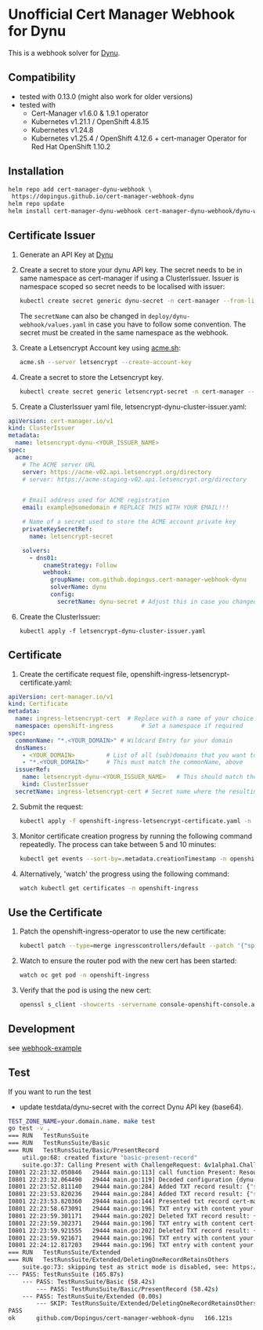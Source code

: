 # Unofficial Cert Manager Webhook for Dynu

This is a webhook solver for [Dynu](https://www.dynu.com/).

## Compatibility

* tested with 0.13.0 (might also work for older versions)
* tested with
  - Cert-Manager v1.6.0 & 1.9.1 operator
  - Kubernetes v1.21.1 / OpenShift 4.8.15 
  - Kubernetes v1.24.8
  - Kubernetes v1.25.4 / OpenShift 4.12.6 + cert-manager Operator for Red Hat OpenShift 1.10.2

## Installation

```bash
helm repo add cert-manager-dynu-webhook \
 https://dopingus.github.io/cert-manager-webhook-dynu
helm repo update
helm install cert-manager-dynu-webhook cert-manager-dynu-webhook/dynu-webhook
```

## Certificate Issuer

1. Generate an API Key at [Dynu](https://www.dynu.com/en-US/ControlPanel/APICredentials)

2. Create a secret to store your dynu API key.  The secret needs to be in same namespace as cert-manager if using a ClusterIssuer. Issuer is namespace scoped so secret needs to be localised with issuer:

    ```bash
    kubectl create secret generic dynu-secret -n cert-manager --from-literal=api-key='<DYNU_API_KEY>'
    ```

    The `secretName` can also be changed in `deploy/dynu-webhook/values.yaml` in case you have to follow some convention. 
    The secret must be created in the same namespace as the webhook.

3. Create a Letsencrypt Account key using [acme.sh](https://github.com/acmesh-official/acme.sh):

     ```bash
     acme.sh --server letsencrypt --create-account-key
     ```
4. Create a secret to store the Letsencrypt key.

     ```bash
     kubectl create secret generic letsencrypt-secret -n cert-manager --from-file=api-key=~/.acme.sh/ca/acme-v02.api.letsencrypt.org/directory/account.key
     ```
     
5. Create a ClusterIssuer yaml file, letsencrypt-dynu-cluster-issuer.yaml:

```yaml
apiVersion: cert-manager.io/v1
kind: ClusterIssuer
metadata:
  name: letsencrypt-dynu-<YOUR_ISSUER_NAME>
spec:
  acme:
    # The ACME server URL
    server: https://acme-v02.api.letsencrypt.org/directory              # Use this for prod
    # server: https://acme-staging-v02.api.letsencrypt.org/directory    # Use this for staging/testing


    # Email address used for ACME registration
    email: example@somedomain # REPLACE THIS WITH YOUR EMAIL!!!

    # Name of a secret used to store the ACME account private key
    privateKeySecretRef:
      name: letsencrypt-secret

    solvers:
      - dns01:
          cnameStrategy: Follow
          webhook:
            groupName: com.github.dopingus.cert-manager-webhook-dynu
            solverName: dynu
            config:
              secretName: dynu-secret # Adjust this in case you changed the secretName
```
6. Create the ClusterIssuer:

    ```
    kubectl apply -f letsencrypt-dynu-cluster-issuer.yaml

## Certificate

1. Create the certificate request file, openshift-ingress-letsencrypt-certificate.yaml:

```yaml
apiVersion: cert-manager.io/v1
kind: Certificate
metadata:
  name: ingress-letsencrypt-cert  # Replace with a name of your choice
  namespace: openshift-ingress        # Set a namespace if required
spec:
  commonName: "*.<YOUR_DOMAIN>" # Wildcard Entry for your domain
  dnsNames:
    - <YOUR_DOMAIN>         # List of all (sub)domains that you want to include in the cert
    - "*.<YOUR_DOMAIN>"     # This must match the commonName, above
  issuerRef:
    name: letsencrypt-dynu-<YOUR_ISSUER_NAME>   # This should match the issuer you defined earlier
    kind: ClusterIssuer
  secretName: ingress-letsencrypt-cert # Secret name where the resulting certificate is saved in
```

2. Submit the request:

    ```bash
    kubectl apply -f openshift-ingress-letsencrypt-certificate.yaml -n openshift-ingress
    ```

3. Monitor certificate creation progress by running the following command repeatedly.  The process can take between 5 and 10 minutes:

    ```bash
    kubectl get events --sort-by=.metadata.creationTimestamp -n openshift-ingress
    ```
4. Alternatively, 'watch' the progress using the following command:

   ```bash
   watch kubectl get certificates -n openshift-ingress
   ```
## Use the Certificate

1. Patch the openshift-ingress-operator to use the new certificate:

    ```bash
    kubectl patch --type=merge ingresscontrollers/default --patch '{"spec":{"defaultCertificate":{"name":"router-certs-letsencrypt"}}}' -n openshift-ingress
    ```
2. Watch to ensure the router pod with the new cert has been started:

    ```bash
    watch oc get pod -n openshift-ingress
    ```

3. Verify that the pod is using the new cert:

    ```bash
    openssl s_client -showcerts -servername console-openshift-console.apps.<cluster name>.<domain name> -connect console-openshift-console.apps.ocp49-022100.alchan.nasatam.support:443
    ```
    
## Development

see [webhook-example](https://github.com/cert-manager/webhook-example)

## Test

If you want to run the test
- update testdata/dynu-secret with the correct Dynu API key (base64).

```bash
TEST_ZONE_NAME=your.domain.name. make test
go test -v .
=== RUN   TestRunsSuite
=== RUN   TestRunsSuite/Basic
=== RUN   TestRunsSuite/Basic/PresentRecord
    util.go:68: created fixture "basic-present-record"
    suite.go:37: Calling Present with ChallengeRequest: &v1alpha1.ChallengeRequest{UID:"", Action:"", Type:"", DNSName:"example.com", Key:"123d==", ResourceNamespace:"basic-present-record", ResolvedFQDN:"cert-manager-dns01-tests.your.domain.name.", ResolvedZone:"your.domain.name.", AllowAmbientCredentials:false, Config:(*v1.JSON)(0x40004e3398)}
I0801 22:23:32.050846   29444 main.go:113] call function Present: ResourceNamespace=basic-present-record, ResolvedZone=your.domain.name., ResolvedFQDN=cert-manager-dns01-tests.your.domain.name. DNSName=example.com
I0801 22:23:32.064490   29444 main.go:119] Decoded configuration {dynu-secret}
I0801 22:23:52.811140   29444 main.go:284] Added TXT record result: {"statusCode":200,"id":8718493,"domainId":9754501,"domainName":"your.domain.name","nodeName":"cert-manager-dns01-tests","hostname":"cert-manager-dns01-tests.your.domain.name","recordType":"TXT","ttl":60,"state":true,"content":"cert-manager-dns01-tests.your.domain.name. 60 IN TXT \"123d==\"","updatedOn":"2022-08-02T05:23:52.443","textData":"123d=="}
I0801 22:23:53.820236   29444 main.go:284] Added TXT record result: {"statusCode":200,"id":8718494,"domainId":9754501,"domainName":"your.domain.name","nodeName":"","hostname":"your.domain.name","recordType":"TXT","ttl":60,"state":true,"content":"your.domain.name. 60 IN TXT \"123d==\"","updatedOn":"2022-08-02T05:23:53.573","textData":"123d=="}
I0801 22:23:53.820360   29444 main.go:144] Presented txt record cert-manager-dns01-tests.your.domain.name.
I0801 22:23:58.673091   29444 main.go:196] TXT entry with content your.domain.name. 60 IN TXT "123d==" (key value 123d==)
I0801 22:23:59.301171   29444 main.go:202] Deleted TXT record result: {"statusCode":200}
I0801 22:23:59.302371   29444 main.go:196] TXT entry with content cert-manager-dns01-tests.your.domain.name. 60 IN TXT "123d==" (key value 123d==)
I0801 22:23:59.921555   29444 main.go:202] Deleted TXT record result: {"statusCode":200}
I0801 22:23:59.921671   29444 main.go:196] TXT entry with content your.domain.name. 120 IN SOA ns1.dynu.com. administrator.dynu.com. 0 3600 900 604800 300 (key value 123d==)
I0801 22:24:12.817203   29444 main.go:196] TXT entry with content your.domain.name. 120 IN SOA ns1.dynu.com. administrator.dynu.com. 0 3600 900 604800 300 (key value 123d==)
=== RUN   TestRunsSuite/Extended
=== RUN   TestRunsSuite/Extended/DeletingOneRecordRetainsOthers
    suite.go:73: skipping test as strict mode is disabled, see: https://github.com/cert-manager/cert-manager/pull/1354
--- PASS: TestRunsSuite (165.87s)
    --- PASS: TestRunsSuite/Basic (58.42s)
        --- PASS: TestRunsSuite/Basic/PresentRecord (58.42s)
    --- PASS: TestRunsSuite/Extended (0.00s)
        --- SKIP: TestRunsSuite/Extended/DeletingOneRecordRetainsOthers (0.00s)
PASS
ok      github.com/Dopingus/cert-manager-webhook-dynu   166.121s
```
